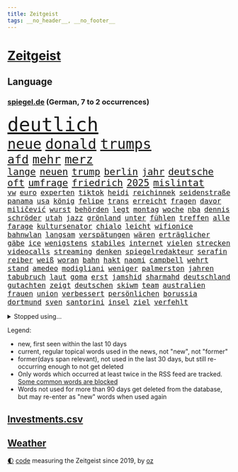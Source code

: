 ```yaml
---
title: Zeitgeist
tags: __no_header__, __no_footer__
---
```


# [Zeitgeist](https://oliz.io/zeitgeist/)

## Language

<h3><a href="https://www.spiegel.de" target="_blank">spiegel.de</a> (German, 7 to 2 occurrences)</h3>
<p style="font-family:monospace">
<span style="font-size:32pt"><a href="news_links.html#deutlich" class="current">deutlich</a></span>
<br>
<span style="font-size:24pt"><a href="news_links.html#neue" class="current">neue</a></span>
<span style="font-size:24pt"><a href="news_links.html#donald" class="current">donald</a></span>
<span style="font-size:24pt"><a href="news_links.html#trumps" class="current">trumps</a></span>
<br>
<span style="font-size:20pt"><a href="news_links.html#afd" class="current">afd</a></span>
<span style="font-size:20pt"><a href="news_links.html#mehr" class="current">mehr</a></span>
<span style="font-size:20pt"><a href="news_links.html#merz" class="current">merz</a></span>
<br>
<span style="font-size:16pt"><a href="news_links.html#lange" class="current">lange</a></span>
<span style="font-size:16pt"><a href="news_links.html#neuen" class="current">neuen</a></span>
<span style="font-size:16pt"><a href="news_links.html#trump" class="current">trump</a></span>
<span style="font-size:16pt"><a href="news_links.html#berlin" class="current">berlin</a></span>
<span style="font-size:16pt"><a href="news_links.html#jahr" class="current">jahr</a></span>
<span style="font-size:16pt"><a href="news_links.html#deutsche" class="current">deutsche</a></span>
<span style="font-size:16pt"><a href="news_links.html#oft" class="current">oft</a></span>
<span style="font-size:16pt"><a href="news_links.html#umfrage" class="current">umfrage</a></span>
<span style="font-size:16pt"><a href="news_links.html#friedrich" class="current">friedrich</a></span>
<span style="font-size:16pt"><a href="news_links.html#2025" class="current">2025</a></span>
<span style="font-size:16pt"><a href="news_links.html#mislintat" class="new">mislintat</a></span>
<br>
<span style="font-size:12pt"><a href="news_links.html#vw" class="current">vw</a></span>
<span style="font-size:12pt"><a href="news_links.html#euro" class="current">euro</a></span>
<span style="font-size:12pt"><a href="news_links.html#experten" class="current">experten</a></span>
<span style="font-size:12pt"><a href="news_links.html#tiktok" class="current">tiktok</a></span>
<span style="font-size:12pt"><a href="news_links.html#heidi" class="current">heidi</a></span>
<span style="font-size:12pt"><a href="news_links.html#reichinnek" class="current">reichinnek</a></span>
<span style="font-size:12pt"><a href="news_links.html#seidenstraße" class="new">seidenstraße</a></span>
<span style="font-size:12pt"><a href="news_links.html#panama" class="current">panama</a></span>
<span style="font-size:12pt"><a href="news_links.html#usa" class="current">usa</a></span>
<span style="font-size:12pt"><a href="news_links.html#könig" class="current">könig</a></span>
<span style="font-size:12pt"><a href="news_links.html#felipe" class="current">felipe</a></span>
<span style="font-size:12pt"><a href="news_links.html#trans" class="current">trans</a></span>
<span style="font-size:12pt"><a href="news_links.html#erreicht" class="current">erreicht</a></span>
<span style="font-size:12pt"><a href="news_links.html#fragen" class="current">fragen</a></span>
<span style="font-size:12pt"><a href="news_links.html#davor" class="current">davor</a></span>
<span style="font-size:12pt"><a href="news_links.html#miličević" class="new">miličević</a></span>
<span style="font-size:12pt"><a href="news_links.html#wurst" class="current">wurst</a></span>
<span style="font-size:12pt"><a href="news_links.html#behörden" class="current">behörden</a></span>
<span style="font-size:12pt"><a href="news_links.html#legt" class="current">legt</a></span>
<span style="font-size:12pt"><a href="news_links.html#montag" class="current">montag</a></span>
<span style="font-size:12pt"><a href="news_links.html#woche" class="current">woche</a></span>
<span style="font-size:12pt"><a href="news_links.html#nba" class="current">nba</a></span>
<span style="font-size:12pt"><a href="news_links.html#dennis" class="current">dennis</a></span>
<span style="font-size:12pt"><a href="news_links.html#schröder" class="current">schröder</a></span>
<span style="font-size:12pt"><a href="news_links.html#utah" class="new">utah</a></span>
<span style="font-size:12pt"><a href="news_links.html#jazz" class="new">jazz</a></span>
<span style="font-size:12pt"><a href="news_links.html#grönland" class="current">grönland</a></span>
<span style="font-size:12pt"><a href="news_links.html#unter" class="current">unter</a></span>
<span style="font-size:12pt"><a href="news_links.html#fühlen" class="current">fühlen</a></span>
<span style="font-size:12pt"><a href="news_links.html#treffen" class="current">treffen</a></span>
<span style="font-size:12pt"><a href="news_links.html#alle" class="current">alle</a></span>
<span style="font-size:12pt"><a href="news_links.html#farage" class="current">farage</a></span>
<span style="font-size:12pt"><a href="news_links.html#kultursenator" class="new">kultursenator</a></span>
<span style="font-size:12pt"><a href="news_links.html#chialo" class="new">chialo</a></span>
<span style="font-size:12pt"><a href="news_links.html#leicht" class="current">leicht</a></span>
<span style="font-size:12pt"><a href="news_links.html#wifionice" class="new">wifionice</a></span>
<span style="font-size:12pt"><a href="news_links.html#bahnwlan" class="new">bahnwlan</a></span>
<span style="font-size:12pt"><a href="news_links.html#langsam" class="current">langsam</a></span>
<span style="font-size:12pt"><a href="news_links.html#verspätungen" class="current">verspätungen</a></span>
<span style="font-size:12pt"><a href="news_links.html#wären" class="current">wären</a></span>
<span style="font-size:12pt"><a href="news_links.html#erträglicher" class="new">erträglicher</a></span>
<span style="font-size:12pt"><a href="news_links.html#gäbe" class="current">gäbe</a></span>
<span style="font-size:12pt"><a href="news_links.html#ice" class="current">ice</a></span>
<span style="font-size:12pt"><a href="news_links.html#wenigstens" class="current">wenigstens</a></span>
<span style="font-size:12pt"><a href="news_links.html#stabiles" class="new">stabiles</a></span>
<span style="font-size:12pt"><a href="news_links.html#internet" class="current">internet</a></span>
<span style="font-size:12pt"><a href="news_links.html#vielen" class="current">vielen</a></span>
<span style="font-size:12pt"><a href="news_links.html#strecken" class="current">strecken</a></span>
<span style="font-size:12pt"><a href="news_links.html#videocalls" class="new">videocalls</a></span>
<span style="font-size:12pt"><a href="news_links.html#streaming" class="current">streaming</a></span>
<span style="font-size:12pt"><a href="news_links.html#denken" class="current">denken</a></span>
<span style="font-size:12pt"><a href="news_links.html#spiegelredakteur" class="current">spiegelredakteur</a></span>
<span style="font-size:12pt"><a href="news_links.html#serafin" class="new">serafin</a></span>
<span style="font-size:12pt"><a href="news_links.html#reiber" class="new">reiber</a></span>
<span style="font-size:12pt"><a href="news_links.html#weiß" class="current">weiß</a></span>
<span style="font-size:12pt"><a href="news_links.html#woran" class="current">woran</a></span>
<span style="font-size:12pt"><a href="news_links.html#bahn" class="current">bahn</a></span>
<span style="font-size:12pt"><a href="news_links.html#hakt" class="current">hakt</a></span>
<span style="font-size:12pt"><a href="news_links.html#naomi" class="current">naomi</a></span>
<span style="font-size:12pt"><a href="news_links.html#campbell" class="current">campbell</a></span>
<span style="font-size:12pt"><a href="news_links.html#wehrt" class="current">wehrt</a></span>
<span style="font-size:12pt"><a href="news_links.html#stand" class="current">stand</a></span>
<span style="font-size:12pt"><a href="news_links.html#amedeo" class="new">amedeo</a></span>
<span style="font-size:12pt"><a href="news_links.html#modigliani" class="new">modigliani</a></span>
<span style="font-size:12pt"><a href="news_links.html#weniger" class="current">weniger</a></span>
<span style="font-size:12pt"><a href="news_links.html#palmerston" class="new">palmerston</a></span>
<span style="font-size:12pt"><a href="news_links.html#jahren" class="current">jahren</a></span>
<span style="font-size:12pt"><a href="news_links.html#tabubruch" class="new">tabubruch</a></span>
<span style="font-size:12pt"><a href="news_links.html#laut" class="current">laut</a></span>
<span style="font-size:12pt"><a href="news_links.html#goma" class="current">goma</a></span>
<span style="font-size:12pt"><a href="news_links.html#erst" class="current">erst</a></span>
<span style="font-size:12pt"><a href="news_links.html#jamshid" class="current">jamshid</a></span>
<span style="font-size:12pt"><a href="news_links.html#sharmahd" class="current">sharmahd</a></span>
<span style="font-size:12pt"><a href="news_links.html#deutschland" class="current">deutschland</a></span>
<span style="font-size:12pt"><a href="news_links.html#gutachten" class="current">gutachten</a></span>
<span style="font-size:12pt"><a href="news_links.html#zeigt" class="current">zeigt</a></span>
<span style="font-size:12pt"><a href="news_links.html#deutschen" class="current">deutschen</a></span>
<span style="font-size:12pt"><a href="news_links.html#skiwm" class="new">skiwm</a></span>
<span style="font-size:12pt"><a href="news_links.html#team" class="current">team</a></span>
<span style="font-size:12pt"><a href="news_links.html#australien" class="current">australien</a></span>
<span style="font-size:12pt"><a href="news_links.html#frauen" class="current">frauen</a></span>
<span style="font-size:12pt"><a href="news_links.html#union" class="current">union</a></span>
<span style="font-size:12pt"><a href="news_links.html#verbessert" class="current">verbessert</a></span>
<span style="font-size:12pt"><a href="news_links.html#persönlichen" class="current">persönlichen</a></span>
<span style="font-size:12pt"><a href="news_links.html#borussia" class="current">borussia</a></span>
<span style="font-size:12pt"><a href="news_links.html#dortmund" class="current">dortmund</a></span>
<span style="font-size:12pt"><a href="news_links.html#sven" class="current">sven</a></span>
<span style="font-size:12pt"><a href="news_links.html#santorini" class="new">santorini</a></span>
<span style="font-size:12pt"><a href="news_links.html#insel" class="current">insel</a></span>
<span style="font-size:12pt"><a href="news_links.html#ziel" class="current">ziel</a></span>
<span style="font-size:12pt"><a href="news_links.html#verfehlt" class="current">verfehlt</a></span>
</p>
<details>
<summary>Stopped using...</summary>
<p class="former" style="font-size:12pt">
arm(1569) aufgefordert(1569) manchen(1568) steigende(1568) williams(1568) 5(1567) frankfurter(1567) sachsenanhalt(1567) dienstag(1566) londoner(1566) rasant(1566) richter(1566) staatschef(1566) szenen(1566) terroristen(1566) blicken(1565) britischer(1565) geschickt(1565) kämpfte(1565) menge(1565) schwarzen(1565) rückschlag(1564) spdpolitiker(1564) ursula(1564) wales(1564) übersicht(1564) genannt(1563) hinterlassen(1563) reformen(1563) solle(1563) street(1563) thailand(1563) zurzeit(1563) anne(1562) messi(1562) nationalspieler(1562) rand(1562) bus(1561) englischen(1561) hubschrauber(1561) humanitäre(1561) planeten(1561) strecke(1561) streitkräfte(1561) untersuchungen(1561) april(1560) beschluss(1560) bittet(1560) fischer(1560) ausgezeichnet(1559) erhoben(1559) for(1559) fühlt(1559) geflüchteten(1559) tödlicher(1559) 32(1558) einzug(1558) größter(1558) leyen(1558) respekt(1558) überzeugt(1558) eingereicht(1557) präsidentschaftswahl(1557) schlag(1557) trafen(1557) entwickelt(1556) islamischen(1556) pocht(1556) trainieren(1556) aufnahme(1555) 10(1554) absturz(1554) eigentümer(1554) schüssen(1554) august(1553) erkrankt(1553) tokio(1553) verzichtet(1552) irak(1551) zuständige(1551) verpasst(1550) appell(1549) bewegen(1548) polnische(1548) sendung(1548) beinahe(1547) e(1547) stadion(1546) beschlagnahmt(1543) großem(1543) pkw(1543) politikerin(1541) top(1538) wusste(1538) ausrüstung(1537) katar(1536) profis(1536) holte(1533) vfb(1533) wendet(1532) rang(1528) vermisste(1528) dauert(1526) hinweis(1526) angeboten(1524) zeigten(1524) reist(1523) smartphones(1516) gebieten(1513) blinken(1505) abgestürzt(1383) charles(1361) 38(1328) videoaufnahmen(1325) zentralbank(1309) seither(1306) stundenlang(1305) ausgefallen(1271) weibliche(1265) russischem(1254) hawaii(1230) entlasten(1215) bekräftigt(1204) zentralen(1196) zeitpunkt(1189) volksverhetzung(1184) beliebt(1169) bekannteste(1166) schülerin(1166) airlines(1161) schloss(1141) texte(1132) kremlchef(1125) krim(1111) beschäftigen(1107) spektakel(1099) verweist(1086) gezwungen(1082) lohnen(1080) emotionalen(1078) aufhören(1069) terror(1058) beschuss(1055) spiegeltitelstory(1052) unmittelbar(1051) schneiden(1044) kriegsbeginn(1037) iranische(1034) dilemma(1022) gewerkschaften(1022) ausstieg(1014) schwarzes(1011) perfekte(993) harter(986) ehrt(983) unterliegt(982) isoliert(978) computer(975) exuspräsident(971) japanische(968) zufrieden(965) tierschützer(961) sprung(959) andrew(952) setzten(938) thüringens(937) erlegen(928) wissenschaft(927) entfernen(926) islamisten(924) zurückhaltung(918) antony(912) effekt(908) gehirn(907) notruf(897) durchs(895) streiks(894) nation(893) eingreifen(868) kontroverse(864) eingriff(841) lionel(841) staatsanwalt(837) asyl(832) auszeichnung(828) deuten(828) freundschaft(828) rückstand(825) kohl(822) luftangriffe(813) wirtschaftliche(793) kampfjets(791) technische(786) fenster(782) gedroht(781) machtkampf(779) abwehr(776) flogen(774) text(773) wein(773) reichsbürger(761) überschritten(761) rammt(757) vorstand(748) erlag(736) marode(731) vorstandschef(722) gravierende(719) läufer(715) loswerden(698) anlagen(682) höcke(677) begangen(672) bier(670) miami(667) boomt(658) fußballverband(650) deutlicher(648) übergriff(645) helmut(643) gewalttaten(641) arbeiter(625) katrin(624) pilot(616) küche(613) schönsten(613) psychische(611) absurd(599) blamiert(599) bekennt(597) cool(594) rechtsextremer(586) stellvertretende(579) langjährigen(575) abu(560) allgäu(556) besiegen(556) eauto(556) durchschnitt(554) militärisch(545) gedreht(530) netanyahus(530) dauerte(521) drehte(519) asylsuchende(511) stieß(508) suv(501) vorgang(496) achtzigerjahren(494) aserbaidschan(493) überraschte(484) eingeschränkt(483) königshaus(475) verliebt(475) management(472) 22jährige(470) aufruhr(470) wütend(465) haftbefehle(464) hackerangriff(461) reagierten(450) europameisterschaft(447) attraktiver(442) finanzministerium(436) klingen(434) abschiebung(433) club(432) arbeitsrecht(430) unterschätzt(424) erlässt(421) indischen(410) robbie(408) ausgleich(403) erschoss(403) oscarpreisträgerin(403) mindestlohn(401) 125(397) grundgesetz(394) schulz(393) österreicher(393) bezeichnete(386) kreise(382) gesetzliche(369) passagier(368) badenwürttembergischen(365) darsteller(365) verbündete(361) sap(360) weltstar(359) pünktlich(356) ausgang(354) nackte(354) notlandung(354) route(354) piloten(353) terrormiliz(351) gefühle(350) mats(349) gitarrist(346) substanz(346) rechtlichen(345) riefen(345) gefälschter(342) verbringen(339) mauer(338) wald(335) glimpflich(332) meisterschaft(331) auslösen(330) leichtathletik(330) olivia(328) jenseits(325) zentimeter(325) eukommissionspräsidentin(322) falschinformationen(321) parlamentarischen(321) handlungen(320) uswahlkampf(320) scheidung(316) langweilig(308) dominanz(307) flüchtlingen(306) dürfe(305) filmset(305) schnelles(305) verbraucherpreise(305) passagieren(299) alters(298) auswärtigen(296) tragödie(295) fangen(292) bedingung(291) israelgazakonflikt(290) alias(289) wade(289) noah(287) übergriffen(287) einbruch(286) integration(285) vorgezogenen(284) gesenkt(283) graz(282) lebenslanger(281) leuten(281) zivilgesellschaft(279) breitet(277) vehement(277) längste(275) atomenergiebehörde(274) außergewöhnliche(273) beeindruckt(271) bereut(270) dschihadisten(270) flog(270) beck(269) wittert(268) ewig(267) unglücklich(267) bußgeld(266) hauskauf(265) protokoll(264) immobilie(262) laufender(262) schlägen(260) hals(259) heizt(259) beobachtung(258) arbeitslosigkeit(255) bnd(255) dazn(253) geheiratet(251) prognosen(251) feier(249) gottschalk(249) vermitteln(249) ignorieren(248) südamerika(248) beliebtesten(247) straftätern(247) ego(245) s(242) verbrenneraus(242) neueste(241) notarzt(241) entsprechend(240) paradies(237) krimi(235) ständigen(234) chris(232) daum(232) cartoonisten(231) besiegte(229) vergeltungsangriff(227) salome(225) stärkste(225) surabischwili(225) lügt(224) surfer(221) ausgebuht(219) koma(217) süddeutschland(217) wahlkampfs(215) zoff(214) kopfhörer(213) zeug(213) gelitten(212) jolie(212) verfeindeten(212) funk(211) bürgerinnen(208) erlebnis(208) kontinent(208) bewahrt(207) eingebrochen(207) talent(207) berührt(206) einrichtungen(206) interaktiven(206) hingewiesen(200) beschert(199) englischer(199) häufigsten(199) nervosität(199) peinlich(199) versteigerung(199) neuartigen(197) flops(195) entgehen(194) un(193) besseren(192) jährlich(192) ausländischen(191) vermutung(191) bemühungen(190) trip(190) wildnis(190) fiasko(189) zutiefst(188) lindern(187) steuert(187) plätze(185) america(182) glücklicher(182) regierungsbildung(182) samsung(182) atlantik(181) durststrecke(181) prämie(181) ablenken(180) bswchefin(180) kindergeld(180) extinction(179) rebellion(179) grafiken(178) a1(177) drohenden(177) gehoben(177) gewürgt(175) öffentlicher(175) hose(174) impfstoff(173) personalie(173) zweitligist(173) lee(172) moderat(172) vermächtnis(172) zugesagt(172) erschießt(170) routinen(170) beschäftigung(168) jubiläum(168) drogenkrieg(165) kinderbetreuung(165) kurzen(165) lilium(165) anwältin(162) lateinamerika(162) thesen(162) traditionelle(162) umfragewerte(162) annulliert(161) zone(161) bagger(160) hüten(160) reinhold(160) georgia(159) gestaltet(159) hans(159) krankschreibung(159) reichlich(159) anstrengend(158) britin(158) beliefern(157) diebesgut(157) notlanden(157) konjunkturflaute(155) obdachlose(155) verlusten(155) autokraten(154) inhaftierten(154) unterhaltung(154) viermal(154) japans(153) krönt(153) typisch(153) liefen(152) besetzen(151) raubte(151) rekrutiert(151) fassade(150) gerammt(149) krüger(149) fischen(147) fläche(147) freiburger(147) harmlose(147) obdachlosigkeit(147) tagesordnung(147) entertainer(146) standard(146) asylbewerbern(145) liege(145) schnäppchen(145) sohnes(144) gescheiterte(143) júnior(143) vinícius(143) container(142) tournee(142) wahlempfehlung(142) allgemeine(141) amtes(141) menschlichkeit(141) neuanfang(141) manhattan(140) sydney(140) cameron(139) mutig(138) tschad(137) umfassend(136) landesverband(135) trumpfan(135) hochzeitsgesellschaft(134) katastrophen(134) kopftuch(133) sternekoch(133) beschimpfte(132) festlegen(132) heidenheim(131) intensivstation(131) militärjunta(131) nehme(131) neuheiten(131) baku(130) impfen(130) metas(129) chefarzt(128) floh(128) geschenke(128) krebserkrankung(128) missgeschick(128) nochmals(127) nullerjahre(127) baggerfahrer(126) freigestellt(126) prorussische(126) lehrreich(125) spö(125) wertet(124) leipziger(123) podcasts(123) schädel(123) segelt(123) abgeschlagen(122) bastelt(122) heimisch(122) madrids(122) empathie(121) 98(120) anderson(119) belohnen(119) gesetzlichen(119) inselstaat(119) krankenversicherung(119) beträge(118) freundlich(118) gewagt(118) verbänden(118) bemerkung(117) dieter(117) schwerpunkt(117) strömt(117) verdiente(117) hoffnungslos(116) lahmt(116) falschbehauptung(115) teilzeit(115) fell(114) härteren(114) dinner(113) geklaute(113) mächtigste(113) nebel(113) skispringen(113) 180000(111) as(110) lieb(110) offenheit(110) spdkanzler(110) streitigkeiten(110) toiletten(110) pierre(109) viralen(109) meistert(108) aufsteiger(107) grundschulen(107) prangert(107) kenntnis(106) jusos(105) sinkende(105) vergebung(105) vertraute(105) wow(105) niederländisches(104) rauchen(104) republikanern(104) strafzettel(104) bösewicht(103) ausgrenzung(102) finnische(102) regional(102) brett(101) citys(101) feierlich(101) filmbranche(101) helene(101) koalitionsgespräche(101) unattraktiver(101) 110(100) geregelt(100) lungenentzündung(100) weiterem(100) fridays(99) future(99) anteile(98) beschwört(98) energieexperte(98) parks(98) parteivorsitzende(98) passen(98) garfield(96) miese(96) schweizerin(96) chip(94) hacker(94) mächtigsten(94) saporischschja(94) selbstkritisch(94) stressig(94) französischer(93) gestürzte(93) holger(93) wanderwitz(93) hrádecký(92) lukáš(92) studenten(92) unterschrift(92) büros(91) ähnliches(91) hauptverdächtigen(90) agrarhändler(89) knipst(89) vorstellungen(89) harbor(88) kinderkrankheiten(88) musical(88) tinnitus(88) beamtenbund(87) botschafterin(87) einstellung(87) bestandsaufnahme(86) elan(86) havarie(86) holocaustüberlebenden(86) mitgeteilt(86) restmüll(86) schüchterne(86) entsorgt(85) schwab(85) airlinechef(84) downsyndrom(84) flugtaxistartup(84) gekoppelt(84) graben(84) ideale(84) kommissare(84) mccallum(84) beachtet(83) beatles(83) cyberattacke(83) freigelegt(83) humanitärer(83) manipulieren(83) spielfilm(83) videospielen(83) achttausender(82) brennende(82) fraktionen(82) orcas(82) thunberg(82) transportierte(82) wittern(82) drag(81) einflussnahme(81) soziologe(81) spdabgeordneten(81) tumult(81) wachsenden(81) elektrogeräte(80) holocaustüberlebende(80) kulturelles(80) wilson(80) ausfällig(79) eintrag(79) forschungsergebnisse(79) jva(79) meuthen(79) politikbetrieb(79) tonnenweise(79) verschwiegen(79) wovon(79) 45000(78) anschein(78) decathlon(78) polizeiruf(78) unanständig(78) verschmutzt(78) zweikampf(78) 40jährigen(77) bemannten(77) honoriert(77) renault(77) spiderman(77) triumphieren(77) wecker(77) wright(77) zusammenprall(77) dartswm(76) flugkörper(76) hauptdarsteller(76) lucy(76) schachwelt(76) ökonom(76) ausgestiegen(75) auswege(75) beschädigen(75) brettspiele(75) central(75) filmemacher(75) porträts(75) suizid(75) cduabgeordneter(74) herzliche(74) mutterschutz(74) romeo(74) rwe(74) totale(74) jake(73) kliniken(73) natobeitritt(73) träumten(73) überprüfen(73) bekomme(72) nordkoreanischer(72) zünden(72) arbeitsagentur(71) berlincharlottenburg(71) fremdes(71) zentral(71) fernsehsender(70) größtenteils(70) innenpolitische(70) louisiana(70) mittagessen(70) moldaus(70) streich(70) verhaltensweisen(70) verlost(70) yellen(70) zufriedenheit(70) 600000(69) joggen(69) kap(69) mohammadi(69) narges(69) neuerdings(69) tätlichkeit(69) wahlempfehlungen(69) wohnungssuche(69) bellingham(68) dani(68) fernhalten(68) jude(68) krankmeldungen(68) ludwigshafen(68) tierschützern(68) unterziehen(68) vermissen(68) abzuhalten(67) bestseller(67) gerast(67) ginge(67) greife(67) hussey(67) lara(67) nacktszene(67) produktionsfirma(67) streben(67) teilnehmerinnen(67) cocktails(66) suspendierten(66) usfinanzministerin(66) allianzen(65) ampelbruch(65) bundesbank(65) böller(65) großzügige(65) milchbauern(65) provokanten(65) aufstand(64) militäranlagen(64) ruhig(64) systematischen(64) zigarettenkonsum(64) gefahndet(63) geklaut(63) gesetzlicher(63) großzügigen(63) lopez(63) aufenthaltsort(62) automarkt(62) cheney(62) luxusuhren(62) parteiinterne(62) reichsbürgern(62) dune(61) europäisch(61) kurioses(61) meeresboden(61) tendiert(61) ungesund(61) 500000(60) anstand(60) besaßen(60) deutschrussen(60) finanzierungslücken(60) mordrate(60) vegan(60) zurückgreifen(60) alpinismus(59) commerce(59) entdecker(59) monopoly(59) weihnachtszeit(59) diebin(58) entmachtet(58) finanzieren(58) göttlich(58) maskiert(58) platzen(58) tiramisu(58) tortenheber(58) unsichere(58) versteckten(58) verweisen(58) webseiten(58) young(58) 3600(57) arbeitern(57) bezüge(57) erzbistum(57) gottesdienst(57) hindernis(57) kabinettsposten(57) missbrauchsvorwürfe(57) nutzung(57) paaren(57) schneefall(57) aleppo(56) gezählt(56) alijew(55) anklagen(55) anleitung(55) aserbaidschans(55) gefeierten(55) ilham(55) regie(55) auswählt(54) familienfreundliche(54) grimes(54) kommendes(54) sicherheitslücken(54) abschätzen(53) frederik(53) gazprom(53) make(53) socialmediaverbot(53) sportlerin(53) arbeitsvertrag(52) eröffnen(52) euregierungschefs(52) fußballkommentator(52) küchentisch(52) lebenszeit(52) sanaa(52) benötigte(51) bobfahrerin(51) bosse(51) briefporto(51) buckwitz(51) erotikplattform(51) gamer(51) glocken(51) maack(51) maralago(51) onlyfans(51) terrorakt(51) anonyme(50) arbeitslos(50) bewältigt(50) gestorbenen(50) maue(50) rächen(50) 62(49) einreisekontrollen(49) gitarre(49) kälter(49) römischen(49) winkte(49) anweisung(48) lieferstopp(48) nacktbilder(48) quarter(48) segler(48) trank(48) wirtschaftsweise(48) edinburgh(47) missbrauchsvorwürfen(47) mitfavorit(47) münzen(47) nachtklub(47) oscarkandidat(47) rechtsaußenpartei(47) supertalent(47) wintereinbruch(47) bildungsminister(46) chirurgie(46) seekabel(46) südkoreas(46) tyler(46) usmilliardär(46) aleph(45) alpha(45) bono(45) flugreisen(45) heidelberger(45) schneien(45) abheben(44) extra(44) feindliches(44) gazpromkonzern(44) gegenstand(44) hilfspaket(44) akten(43) citymaut(43) duett(43) komplikationen(43) redakteure(43) redakteurinnen(43) sorgerecht(43) technologisch(43) turbulenten(43) unglücks(43) zugreisen(43) 40jähriger(42) ballauf(42) fiennes(42) mobilität(42) wetterbedingungen(42) wggarantie(42) wgzimmer(42) wochenlangen(42) 1984(41) italienerin(41) nader(41) paschke(41) pius(41) prügeln(41) argument(40) barrier(40) feiertage(40) ipswich(40) mythen(40) produktiver(40) schäfer(40) trinke(40) unterschriften(40) vorhabens(40) weltmeistertitel(40) 116(39) echtzeit(39) elektromodelle(39) haftbedingungen(39) kalkuliert(39) kapitalismus(39) kasachstan(39) mittelständler(39) strich(39) true(39) vorläufig(39) abschlüsse(38) bepöbelt(38) golfern(38) hebdo(38) nikolaus(38) skispringerinnen(38) verbittern(38) aufzugeben(37) ausgebildete(37) lennon(37) staatlicher(37) traumpaar(37) ungleicher(37) derselben(36) drogenkartelle(36) familienfeier(36) jeans(36) sabotiert(36) schachwm(36) schiffsunglück(36) sexarbeiterinnen(36) amtskollegen(35) christmas(35) kuckuckskinder(35) selbstgebauten(35) währung(35) grüßen(34) kannten(34) konflikten(34) wildpark(34) ärgern(34) georgiens(33) missglückte(33) prostituierten(33) senegal(33) versicherungskonzerns(33) kohlekraftwerke(32) protestierende(32) reha(32) transporter(32) volle(32) weihnachtsmann(32) 400000(31) beruflichen(31) freedom(31) hackergruppe(31) passierte(31) prinzip(31) reicher(31) wörter(31) angekündigten(30) angesehen(30) expremier(30) grausamen(30) maulwurf(30) meteorstrom(30) mittelmäßig(30) botswana(29) fortgeschrittene(29) freibekommen(29) meeresgrund(29) staatskrise(29) gebietsabtretungen(28) kriegsrecht(28) landesteile(28) suk(28) yeol(28) cumexaffäre(27) engen(27) knete(27) nördlichen(27) reichsbürgerkomplex(27) strafverfolger(27) trailer(27) warburg(27) 103(26) 42jähriger(26) afrikas(26) aufschub(26) schachs(26) verbalen(26) verunsicherung(26) zehnjährige(26) halbinsel(25) moskaus(25) daraa(24) erwartete(24) registrierte(24) verharren(24) zehnmal(24) 42jährigen(23) brad(23) geschieden(23) grüße(23) höhepunkte(23) küsten(23) pitt(23) bashar(22) dankbar(22) geldanlage(22) gesundheitssystem(22) good(22) mitspielern(22) staunen(22) wahlgang(22) zählten(22) 1972(21) herrschaft(21) khandan(21) nasrin(21) reza(21) streitpunkt(21) venezolanische(21) warteten(21) weihnachtsgottesdienst(21) zusatzbeiträge(21) cumex(20) einsetzt(20) fahrgast(20) gedrängt(20) nicaragua(20) nicaraguas(20) ortega(20) brexithardliner(19) forever(19) forschungsteam(19) griffen(19) malaria(19) schwangerschaften(19) südamerikanischen(19) abhängen(18) demure(18) demut(18) kuchen(18) mädchens(18) neuerungen(18) weihnachtskuchen(18) 08(17) ezb(17) nachthimmel(17) usstudie(17) versetzten(17) vorsätze(17) erneuert(16) musikern(16) münze(16) temperamente(16) ttt(16) unterwerfen(16) weihnachtlichen(16) arbeitnehmern(15) krankenschwester(15) neuerfindung(15) verleger(15) wahlversprechen(15) bremerhaven(14) deckel(14) htsanführer(14) littler(14) luke(14) niemann(14) romantisch(14) sexszenen(14) vertauscht(14) ausschließlich(13) führender(13) kidman(13) monika(13) alkoholfreien(12) forschungsschiff(12) mitspielte(12) tatortermittlerinnen(12) gewicht(11) globus(11) grünenbundestagsabgeordneten(11) mitangeklagte(11) oleksandr(11) rücksicht(11) spionageverdachts(11) stellungnahme(11) unterhalt(11)
</p>
</details>
<p>Legend:
<ul>
<li><span class="new">new</span>, first seen within the last 10 days</li>
<li><span class="current">current</span>, regular topical words used in the news, not "new", not "former"</li>
<li><span class="former">former(days span relevant)</span>, not used in the last 30 days, but still re-occurring enough to not get deleted</li>
<li>Only words which occurred at least twice in the RSS feed are tracked. <a href="language/filters.py">Some common words are blocked</a></li>
<li>Words not used for more than 90 days get deleted from the database, but may re-enter as "new" words when used again</li>
</ul>
</p>

## [Investments](investments.html)[.csv](investments.csv)

## [Weather](weather.html)

<footer>
<a href="javascript:toggleTheme()" class="nav">🌓</a>
<a href="https://github.com/ooz/zeitgeist">code</a> measuring the Zeitgeist since 2019, by <a href="https://oliz.io">oz</a>
</footer>
